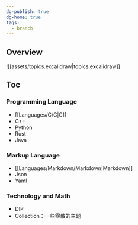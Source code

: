 ```yaml
---
dg-publish: true
dg-home: true
tags:
  - branch
---
```


## Overview

![[assets/topics.excalidraw|topics.excalidraw]]

## Toc

### Programming Language

* [[Languages/C/C|C]]
* C++
* Python
* Rust
* Java

### Markup Language

* [[Languages/Markdown/Markdown|Markdown]]
* Json
* Yaml

### Technology and Math

* DIP
* Collection：一些零散的主题